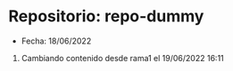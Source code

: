 # Repositorio: repo-dummy

- Fecha: 18/06/2022

1. Cambiando contenido desde rama1 el 19/06/2022 16:11
